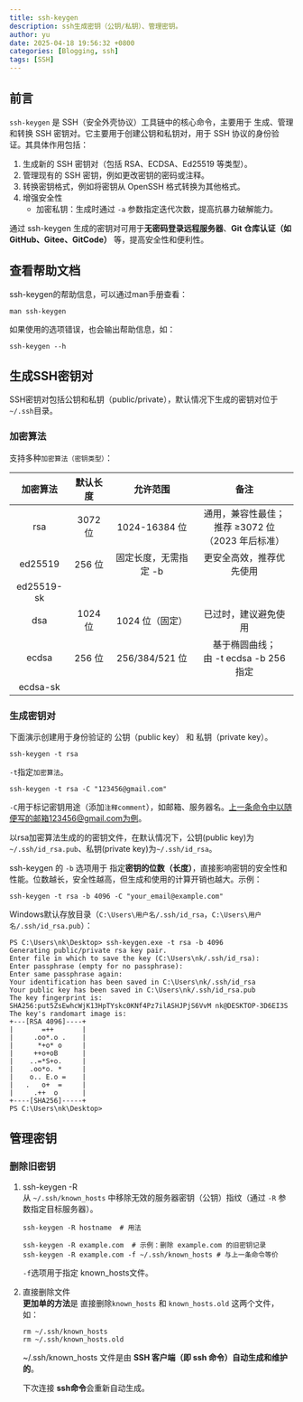 ```yaml
---
title: ssh-keygen
description: ssh生成密钥（公钥/私钥）、管理密钥。
author: yu
date: 2025-04-18 19:56:32 +0800
categories: [Blogging, ssh]
tags: [SSH]
---
```


## 前言

`ssh-keygen` 是 SSH（安全外壳协议）工具链中的核心命令，主要用于 生成、管理和转换 SSH 密钥对。它主要用于创建公钥和私钥对，用于 SSH 协议的身份验证。其具体作用包括：
1. 生成新的 SSH 密钥对（包括 RSA、ECDSA、Ed25519 等类型）。
2. 管理现有的 SSH 密钥，例如更改密钥的密码或注释。
3. 转换密钥格式，例如将密钥从 OpenSSH 格式转换为其他格式。
4. 增强安全性
   - 加密私钥：生成时通过 `-a` 参数指定迭代次数，提高抗暴力破解能力。

通过 ssh-keygen 生成的密钥对可用于**无密码登录远程服务器**、**Git 仓库认证（如GitHub、Gitee、GitCode）** 等，提高安全性和便利性。

## 查看帮助文档

ssh-keygen的帮助信息，可以通过man手册查看：
```shell
man ssh-keygen
```

如果使用的选项错误，也会输出帮助信息，如：
```shell
ssh-keygen --h
```

## 生成SSH密钥对

SSH密钥对包括公钥和私钥（public/private），默认情况下生成的密钥对位于`~/.ssh`目录。

### 加密算法

支持多种`加密算法（密钥类型）`：

|加密算法| 默认长度 | 允许范围 | 备注 |
|:-----:|:-------:|:-------:|:----:|
| rsa        | 3072 位 | 1024-16384 位 | 通用，兼容性最佳；<br>推荐 ≥3072 位（2023 年后标准） |
| ed25519    | 256 位  | 固定长度，无需指定 -b | 更安全高效，推荐优先使用    |
| ed25519-sk |
| dsa     |1024 位  | 1024 位（固定）| 已过时，建议避免使用 |
| ecdsa   | 256 位 | 256/384/521 位 | 基于椭圆曲线；<br>由 -t ecdsa -b 256 指定 |
| ecdsa-sk ||| |

### 生成密钥对

下面演示创建用于身份验证的 公钥（public key） 和 私钥（private key）。

```shell
ssh-keygen -t rsa
```
`-t`指定`加密算法`。

```shell
ssh-keygen -t rsa -C "123456@gmail.com"
```
`-C`用于标记密钥用途（添加`注释comment`），如邮箱、服务器名。上一条命令中以随便写的邮箱123456@gmail.com为例。

以rsa加密算法生成的的密钥文件，在默认情况下，公钥(public key)为`~/.ssh/id_rsa.pub`、私钥(private key)为`~/.ssh/id_rsa`。

ssh-keygen 的 `-b` 选项用于 指定**密钥的位数（长度）**，直接影响密钥的安全性和性能。位数越长，安全性越高，但生成和使用的计算开销也越大。示例：
```shell
ssh-keygen -t rsa -b 4096 -C "your_email@example.com"
```

Windows默认存放目录（`C:\Users\用户名/.ssh/id_rsa`，`C:\Users\用户名/.ssh/id_rsa.pub`）：
```shell
PS C:\Users\nk\Desktop> ssh-keygen.exe -t rsa -b 4096
Generating public/private rsa key pair.
Enter file in which to save the key (C:\Users\nk/.ssh/id_rsa):
Enter passphrase (empty for no passphrase):
Enter same passphrase again:
Your identification has been saved in C:\Users\nk/.ssh/id_rsa
Your public key has been saved in C:\Users\nk/.ssh/id_rsa.pub
The key fingerprint is:
SHA256:put5ZsEwhcWjK13HpTYskc0KNf4Pz7ilASHJPjS6VvM nk@DESKTOP-3D6EI3S
The key's randomart image is:
+---[RSA 4096]----+
|       =++       |
|     .oo*.o .    |
|      *+o* o     |
|     ++o+oB      |
|    ..=*S+o.     |
|    .oo*o. *     |
|    o.. E.o =    |
|   .   o+  =     |
|     .++  o      |
+----[SHA256]-----+
PS C:\Users\nk\Desktop> 
```

## 管理密钥

### 删除旧密钥

1. ssh-keygen -R  
从 `~/.ssh/known_hosts` 中移除无效的服务器密钥（公钥）指纹（通过 `-R` 参数指定目标服务器）。
   ```shell
   ssh-keygen -R hostname  # 用法

   ssh-keygen -R example.com  # 示例：删除 example.com 的旧密钥记录
   ssh-keygen -R example.com -f ~/.ssh/known_hosts # 与上一条命令等价
   ```
   `-f`选项用于指定 known_hosts文件。

2. 直接删除文件  
**更加单的方法**是 直接删除`known_hosts` 和 `known_hosts.old` 这两个文件，如：
   ```shell
   rm ~/.ssh/known_hosts
   rm ~/.ssh/known_hosts.old
   ```
   ~/.ssh/known_hosts 文件是由 **SSH 客户端（即 ssh 命令）自动生成和维护的**。

   下次连接 **ssh命令**会重新自动生成。
